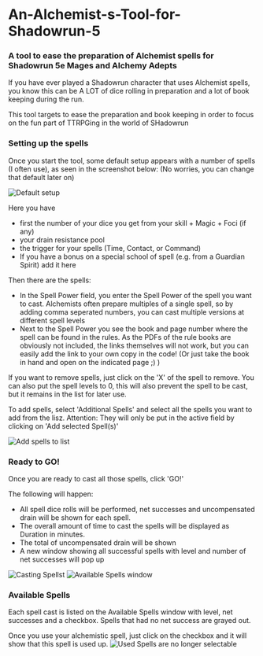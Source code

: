 # An-Alchemist-s-Tool-for-Shadowrun-5
### A tool to ease the preparation of  Alchemist spells for Shadowrun 5e Mages and Alchemy Adepts

If you have ever played a Shadowrun character that uses Alchemist spells, you know this can be A LOT of dice rolling
in preparation and a lot of book keeping during the run.

This tool targets to ease the preparation and book keeping in order to focus on the fun part of TTRPGing in the world of SHadowrun

### Setting up the spells
Once you start the tool, some default setup appears with a number of spells (I often use), as seen in the screenshot below:
(No worries, you can change that default later on)

![Default setup](AAT%20initial%20setup.png)

Here you have 
* first the number of your dice you get from your skill + Magic + Foci (if any)
* your drain resistance pool
* the trigger for your spells (Time, Contact, or Command)
* If you have a bonus on a special school of spell (e.g. from a Guardian Spirit) add it here

Then there are the spells:
* In the Spell Power field, you enter the Spell Power of the spell you want to cast. Alchemists often prepare multiples of a
  single spell, so by adding comma seperated numbers, you can cast multiple versions at different spell levels
* Next to the Spell Power you see the book and page number where the spell can be found in the rules.
  As the PDFs of the rule books are obviously not included, the links themselves will not work, but you can easily add the link to your own copy in the code! (Or just take the book in hand and open on the indicated page ;) )

If you want to remove spells, just click on the 'X' of the spell to remove. You can also put the spell levels to 0, this will also prevent the spell to be cast, but it remains in the list for later use.

To add spells, select 'Additional Spells' and select all the spells you want to add from the lisz.
Attention: They will only be put in the active field by clicking on 'Add selected Spell(s)'

![Add spells to list](AAT_select_spell.png)

### Ready to GO!
Once you are ready to cast all those spells, click 'GO!'

The following will happen:
* All spell dice rolls will be performed, net successes and uncompensated drain will be shown for each spell.
* The overall amount of time to cast the spells will be displayed as Duration in minutes.
* The total of uncompensated drain will be shown
* A new window showing all successful spells with level and number of net successes will pop up
  
![Casting Spellst](AAT%20Go.png)
![Available Spells window](AAT%20Available%20Spells.png)

### Available Spells
Each spell cast is listed on the Available Spells window with level, net successes and a checkbox. Spells that had no net success are grayed out.

Once you use your alchemistic spell, just click on the checkbox and it will show that this spell is used up.
![Used Spells are no longer selectable](AAT%20Spells%20used.png)
